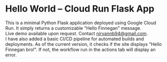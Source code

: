 # Hello World – Cloud Run Flask App
This is a minimal Python Flask application deployed using Google Cloud Run. It simply returns a customizable "Hello Finnegan" message. <br>
Live demo available upon request.
Contact nirvannb94@gmail.com. <br>
I have also added a basic CI/CD pipeline for automated builds and deployments. As of the current version, it checks if the site displays "Hello Finnegan bro!". If not, the workflow run in the actions tab will display an error.
